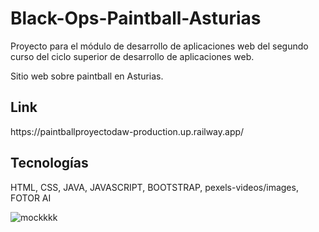 # Black-Ops-Paintball-Asturias


Proyecto para el módulo de desarrollo de aplicaciones web del segundo curso del ciclo superior de desarrollo de aplicaciones web.

Sitio web sobre paintball en Asturias.

<h2>Link</h2>
https://paintballproyectodaw-production.up.railway.app/

<h2>Tecnologías</h2>
<p>HTML, CSS, JAVA, JAVASCRIPT, BOOTSTRAP, pexels-videos/images, FOTOR AI</p>





![mockkkk](https://github.com/user-attachments/assets/35c8037e-d2e0-4116-af79-9dc50ef090b2)



 


